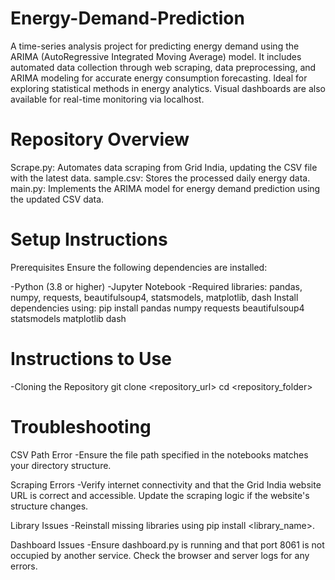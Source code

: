 # Energy-Demand-Prediction
A time-series analysis project for predicting energy demand using the ARIMA (AutoRegressive Integrated Moving Average) model. It includes automated data collection through web scraping, data preprocessing, and ARIMA modeling for accurate energy consumption forecasting. Ideal for exploring statistical methods in energy analytics. Visual dashboards are also available for real-time monitoring via localhost.


# Repository Overview
Scrape.py: Automates data scraping from Grid India, updating the CSV file with the latest data.
sample.csv: Stores the processed daily energy data.
main.py: Implements the ARIMA model for energy demand prediction using the updated CSV data.

# Setup Instructions
Prerequisites
Ensure the following dependencies are installed:

-Python (3.8 or higher)
-Jupyter Notebook
-Required libraries: pandas, numpy, requests, beautifulsoup4, statsmodels, matplotlib, dash
  Install dependencies using:
  pip install pandas numpy requests beautifulsoup4 statsmodels matplotlib dash

# Instructions to Use
-Cloning the Repository
  git clone <repository_url>
  cd <repository_folder>


# Troubleshooting
CSV Path Error
-Ensure the file path specified in the notebooks matches your directory structure.

Scraping Errors
-Verify internet connectivity and that the Grid India website URL is correct and accessible.
Update the scraping logic if the website's structure changes.

Library Issues
-Reinstall missing libraries using pip install <library_name>.

Dashboard Issues
-Ensure dashboard.py is running and that port 8061 is not occupied by another service. Check the browser and server logs for any errors.

